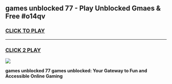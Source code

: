
## games unblocked 77 - Play Unblocked Gmaes & Free #o14qv
<h3>
<a href="https://news.freeplayer.one?title=games_unblocked_77&ref=26F">CLICK TO PLAY</a></h3>
<hr>

<h3>
<a href="https://news.freeplayer.one?title=games_unblocked_77&ref=26F">CLICK 2 PLAY</a>
  
</h3>

<a href="https://news.freeplayer.one?title=games_unblocked_77&ref=26F/"><img src="https://clearcache.store/games.png"></a>


**games unblocked 77 games unblocked: Your Gateway to Fun and Accessible Online Gaming**
